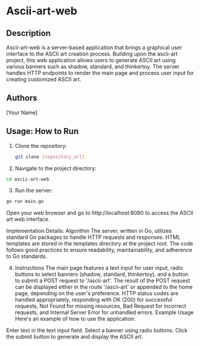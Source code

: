 # Ascii-art-web

## Description

Ascii-art-web is a server-based application that brings a graphical user interface to the ASCII art creation process. Building upon the ascii-art project, this web application allows users to generate ASCII art using various banners such as shadow, standard, and thinkertoy. The server handles HTTP endpoints to render the main page and process user input for creating customized ASCII art.

## Authors

[Your Name]

## Usage: How to Run

1. Clone the repository:

   ```bash
   git clone [repository_url]
2. Navigate to the project directory:

 ```bash
cd ascii-art-web
```
3. Run the server:
``` bash
go run main.go
```
Open your web browser and go to http://localhost:8080 to access the ASCII art web interface.

Implementation Details: Algorithm
The server, written in Go, utilizes standard Go packages to handle HTTP requests and responses. HTML templates are stored in the templates directory at the project root. The code follows good practices to ensure readability, maintainability, and adherence to Go standards.

4. Instructions
The main page features a text input for user input, radio buttons to select banners (shadow, standard, thinkertoy), and a button to submit a POST request to '/ascii-art'.
The result of the POST request can be displayed either in the route '/ascii-art' or appended to the home page, depending on the user's preference.
HTTP status codes are handled appropriately, responding with OK (200) for successful requests, Not Found for missing resources, Bad Request for incorrect requests, and Internal Server Error for unhandled errors.
Example Usage
Here's an example of how to use the application:

Enter text in the text input field.
Select a banner using radio buttons.
Click the submit button to generate and display the ASCII art.

